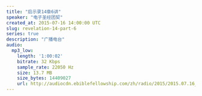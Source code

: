 ```yaml
---
title: "启示录14章6讲"
speaker: "电子圣经团契"
created_at: 2015-07-16 14:00:00 UTC
slug: revelation-14-part-6
series: true
description: "广播电台"
audio:
  mp3_low:
    length: '1:00:02'
    bitrate: 32 Kbps
    sample_rate: 22050 Hz
    size: 13.7 MB
    size_bytes: 14409027
    url: http://audiocdn.ebiblefellowship.com/zh/radio/2015/2015.07.16_EBF_-_Revelation_14_Part_6.mp3
---
```

